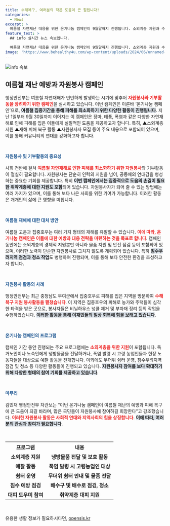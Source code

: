 ```yaml
---
title: 수해복구, 여러분의 작은 도움이 큰 힘됩니다!
categories:
  - News
excerpt: >
  여름철 자연재난 대응을 위한 온기나눔 캠페인이 9월말까지 진행됩니다. 소외계층 지원과 수해복구 활동으로 피해 최소화를 목표로 하며, 자원봉사자들의 손길이 절실한 시점입니다. 당신의 참여가 필요합니다!
feature_text: >
  ## info 실시간 뉴스 속보입니다.

  여름철 자연재난 대응을 위한 온기나눔 캠페인이 9월말까지 진행됩니다. 소외계층 지원과 수해복구 활동으로 피해 최소화를 목표로 하며, 자원봉사자들의 손길이 절실한 시점입니다. 당신의 참여가 필요합니다!
image: 'https://www.behealthy4u.com/wp-content/uploads/2024/06/unnamed-file.png'
---
```


<p><img src="https://www.behealthy4u.com/wp-content/uploads/2024/06/unnamed-file.png" alt="info 속보" /></p>

<h2 data-ke-size="size26">여름철 재난 예방과 자원봉사 캠페인</h2>

<p data-ke-size="size16">행정안전부는 여름철 자연재해가 빈번하게 발생하는 시기에 맞추어 <b><span style="color: #ee2323;">자원봉사와 기부활동을 장려하기 위한 캠페인</span></b>을 실시하고 있습니다. 이번 캠페인은 이른바 ‘온기나눔 캠페인’으로, <b><span style="background-color: #21538527;">여름철 집중기간을 통해 피해를 최소화하기 위한 다양한 활동이 진행됩니다</span></b>. 지난 1일부터 9월 30일까지 이어지는 이 캠페인은 장마, 태풍, 폭염과 같은 다양한 자연재해로 인해 피해를 입은 이들에게 실질적인 도움을 제공하고자 합니다. 특히, ▲소외계층 지원 ▲재해 피해 복구 활동 ▲자원봉사자 모집 등이 주요 내용으로 포함되어 있으며, 이를 통해 커뮤니티의 연대를 강화하고자 합니다.</p>

<p data-ke-size="size16">&nbsp;</p>

<p><b><span style="color: #1a5490;">자원봉사 및 기부활동의 중요성</span></b>
<br><br>
사회 전반에 걸쳐 <b><span style="color: #ee2323;">여름철 자연재해로 인한 피해를 최소화하기 위한 자원봉사</span></b>와 기부활동이 절실히 필요합니다. 자원봉사는 단순히 인력의 지원을 넘어, 공동체의 연대감을 형성하는 중요한 기회를 제공합니다. 특히 <b><span style="background-color: #21538527;">이번 캠페인에서는 집중적으로 도움의 손길이 필요한 취약계층에 대한 지원도 포함</span></b>되어 있습니다. 자원봉사자가 되어 줄 수 있는 방법에는 여러 가지가 있으며, 이를 통해 보다 나은 사회를 위한 기여가 가능합니다. 이러한 활동은 개개인의 삶에 큰 영향을 미칩니다. </p>

<p data-ke-size="size16">&nbsp;</p>

<p><b><span style="color: #1a5490;">여름철 재해에 대한 대처 방안</span></b>
<br><br>
여름철 고온과 집중호우는 여러 가지 형태의 재해를 유발할 수 있습니다. <b><span style="color: #ee2323;">이에 따라, 온기나눔 캠페인은 이들에 대한 예방과 대응 전략을 마련하는 것을 목표로 합니다</span></b>. 캠페인 동안에는 소외계층의 경제적 지원뿐만 아니라 물품 지원 및 안전 점검 등이 포함되어 있으며, 이러한 노력이 단순한 자원봉사로 그치지 않도록 계획되어 있습니다. 특히 <b><span style="background-color: #21538527;">침수우려지역 점검과 청소 작업</span></b>도 병행하여 진행되며, 이를 통해 보다 안전한 환경을 조성하고자 합니다. </p>

<p data-ke-size="size16">&nbsp;</p>

<p><b><span style="color: #1a5490;">자원봉사 활동의 사례</span></b>
<br><br>
행정안전부는 최근 충청남도 부여군에서 집중호우로 피해를 입은 지역을 방문하여 <b><span style="color: #ee2323;">수해복구 지원 봉사활동을 펼쳤습니다</span></b>. 이 지역은 집중호우의 피해로 농가와 주택들이 심각한 타격을 받은 곳으로, 봉사자들은 비닐하우스 넝쿨 제거 및 부자재 정리 등의 작업을 수행하였습니다. <b><span style="background-color: #21538527;">이러한 활동을 통해 이재민들의 일상 회복에 힘을 보태고 있습니다</span></b>. </p>

<p data-ke-size="size16">&nbsp;</p>

<p><b><span style="color: #1a5490;">온기나눔 캠페인의 프로그램</span></b>
<br><br>
캠페인 기간 동안 진행되는 주요 프로그램에는 <b><span style="color: #ee2323;">소외계층을 위한 지원</span></b>이 포함됩니다. 독거노인이나 노숙인에게 냉방물품을 전달하거나, 폭염 발령 시 고령 농업인들과 현장 노동자들을 대상으로 예찰 활동을 전개합니다. 이외에도 무더위 쉼터 운영, 침수우려지역 점검 및 청소 등 다양한 활동들이 진행되고 있습니다. <b><span style="background-color: #21538527;">자원봉사자 참여를 보다 확대하기 위해 다양한 형태의 참여 기회를 제공하고 있습니다</span></b>. </p>

<p data-ke-size="size16">&nbsp;</p>

<p><b><span style="color: #1a5490;">마무리</span></b>
<br><br>
김민재 행정안전부 차관보는 “이번 온기나눔 캠페인이 여름철 재난의 예방과 피해 복구에 큰 도움이 되길 바라며, 많은 국민들이 자원봉사에 참여하길 희망한다”고 강조했습니다. <b><span style="color: #ee2323;">이러한 자원봉사 활동은 사회적 연대와 지역사회의 힘을 상징합니다</span></b>. <b><span style="background-color: #21538527;">이에 따라, 여러분의 관심과 참여가 필요합니다</span></b>. </p>

<p data-ke-size="size16">&nbsp;</p>

<table style="width: 100%; border-collapse: collapse;">
  <tr>
    <th style="text-align: center;"><b>프로그램</b></th>
    <th style="text-align: center;"><b>내용</b></th>
  </tr>
  <tr>
    <td style="text-align: center; height: 17px;"><b>소외계층 지원</b></td>
    <td style="text-align: center; height: 17px;"><b>냉방물품 전달 및 보호 활동</b></td>
  </tr>
  <tr>
    <td style="text-align: center; height: 17px;"><b>예찰 활동</b></td>
    <td style="text-align: center; height: 17px;"><b>폭염 발령 시 고령농업인 대상</b></td>
  </tr>
  <tr>
    <td style="text-align: center; height: 17px;"><b>쉼터 운영</b></td>
    <td style="text-align: center; height: 17px;"><b>무더위 쉼터 안내 및 물품 전달</b></td>
  </tr>
  <tr>
    <td style="text-align: center; height: 17px;"><b>침수 예방 점검</b></td>
    <td style="text-align: center; height: 17px;"><b>배수구 및 배수로 점검, 청소</b></td>
  </tr>
  <tr>
    <td style="text-align: center; height: 17px;"><b>대피 도우미 참여</b></td>
    <td style="text-align: center; height: 17px;"><b>취약계층 대피 지원</b></td>
  </tr>
</table>

<p data-ke-size="size16">&nbsp;</p>
유용한 생활 정보가 필요하시다면, <a href="https://opensis.kr" rel="dofollow">opensis.kr</a>


